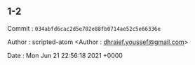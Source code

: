 ## 1-2 

 Commit : `034abfd6cac2d5e702e88fb0714ae52c5e66336e`

 Author : scripted-atom <Author : dhraief.youssef@gmail.com> 

 Date 	: Mon Jun 21 22:56:18 2021 +0000 

